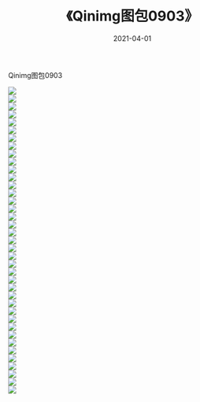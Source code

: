 ﻿---
layout: post
title:  《Qinimg图包0903》
date:   2021-04-01
img: http://imgx.orgx.ga/Qinimg图包/Qinimg图包0903/000.jpg
categories: [美女, 清纯, 唯美]
---

Qinimg图包0903

 ![](http://imgx.orgx.ga/Qinimg图包/Qinimg图包0903/001.jpg) <br>![](http://imgx.orgx.ga/Qinimg图包/Qinimg图包0903/002.jpg) <br>![](http://imgx.orgx.ga/Qinimg图包/Qinimg图包0903/003.jpg) <br>![](http://imgx.orgx.ga/Qinimg图包/Qinimg图包0903/004.jpg) <br>![](http://imgx.orgx.ga/Qinimg图包/Qinimg图包0903/005.jpg) <br>![](http://imgx.orgx.ga/Qinimg图包/Qinimg图包0903/006.jpg) <br>![](http://imgx.orgx.ga/Qinimg图包/Qinimg图包0903/007.jpg) <br>![](http://imgx.orgx.ga/Qinimg图包/Qinimg图包0903/008.jpg) <br>![](http://imgx.orgx.ga/Qinimg图包/Qinimg图包0903/009.jpg) <br>![](http://imgx.orgx.ga/Qinimg图包/Qinimg图包0903/010.jpg) <br>![](http://imgx.orgx.ga/Qinimg图包/Qinimg图包0903/011.jpg) <br>![](http://imgx.orgx.ga/Qinimg图包/Qinimg图包0903/012.jpg) <br>![](http://imgx.orgx.ga/Qinimg图包/Qinimg图包0903/013.jpg) <br>![](http://imgx.orgx.ga/Qinimg图包/Qinimg图包0903/014.jpg) <br>![](http://imgx.orgx.ga/Qinimg图包/Qinimg图包0903/015.jpg) <br>![](http://imgx.orgx.ga/Qinimg图包/Qinimg图包0903/016.jpg) <br>![](http://imgx.orgx.ga/Qinimg图包/Qinimg图包0903/017.jpg) <br>![](http://imgx.orgx.ga/Qinimg图包/Qinimg图包0903/018.jpg) <br>![](http://imgx.orgx.ga/Qinimg图包/Qinimg图包0903/019.jpg) <br>![](http://imgx.orgx.ga/Qinimg图包/Qinimg图包0903/020.jpg) <br>![](http://imgx.orgx.ga/Qinimg图包/Qinimg图包0903/021.jpg) <br>![](http://imgx.orgx.ga/Qinimg图包/Qinimg图包0903/022.jpg) <br>![](http://imgx.orgx.ga/Qinimg图包/Qinimg图包0903/023.jpg) <br>![](http://imgx.orgx.ga/Qinimg图包/Qinimg图包0903/024.jpg) <br>![](http://imgx.orgx.ga/Qinimg图包/Qinimg图包0903/025.jpg) <br>![](http://imgx.orgx.ga/Qinimg图包/Qinimg图包0903/026.jpg) <br>![](http://imgx.orgx.ga/Qinimg图包/Qinimg图包0903/027.jpg) <br>![](http://imgx.orgx.ga/Qinimg图包/Qinimg图包0903/028.jpg) <br>![](http://imgx.orgx.ga/Qinimg图包/Qinimg图包0903/029.jpg) <br>![](http://imgx.orgx.ga/Qinimg图包/Qinimg图包0903/030.jpg) <br>![](http://imgx.orgx.ga/Qinimg图包/Qinimg图包0903/031.jpg) <br>![](http://imgx.orgx.ga/Qinimg图包/Qinimg图包0903/032.jpg) <br>![](http://imgx.orgx.ga/Qinimg图包/Qinimg图包0903/033.jpg) <br>![](http://imgx.orgx.ga/Qinimg图包/Qinimg图包0903/034.jpg) <br>![](http://imgx.orgx.ga/Qinimg图包/Qinimg图包0903/035.jpg) <br>![](http://imgx.orgx.ga/Qinimg图包/Qinimg图包0903/036.jpg) <br>![](http://imgx.orgx.ga/Qinimg图包/Qinimg图包0903/037.jpg) <br>![](http://imgx.orgx.ga/Qinimg图包/Qinimg图包0903/038.jpg) <br>![](http://imgx.orgx.ga/Qinimg图包/Qinimg图包0903/039.jpg) <br>